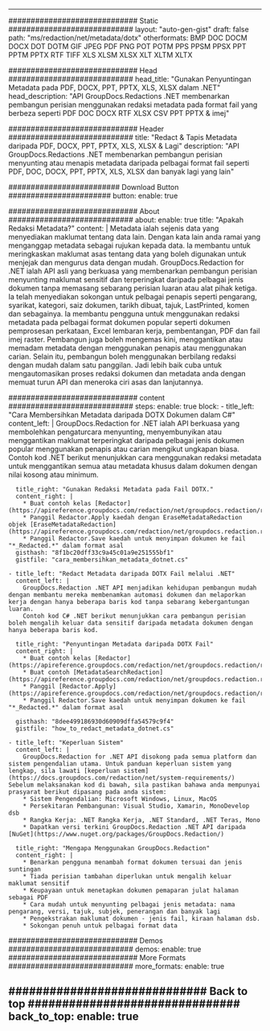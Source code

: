 
---
############################# Static ############################
layout: "auto-gen-gist" 
draft: false
path: "ms/redaction/net/metadata/dotx"
otherformats: BMP DOC DOCM DOCX DOT DOTM GIF JPEG PDF PNG POT POTM PPS PPSM PPSX PPT PPTM PPTX RTF TIFF XLS XLSM XLSX XLT XLTM XLTX  

############################# Head ############################
head_title: "Gunakan Penyuntingan Metadata pada PDF, DOCX, PPT, PPTX, XLS, XLSX dalam .NET"
head_description: "API GroupDocs.Redactions .NET membenarkan pembangun perisian menggunakan redaksi metadata pada format fail yang berbeza seperti PDF DOC DOCX RTF XLSX CSV PPT PPTX & imej"

############################# Header ############################
title: "Redact & Tapis Metadata daripada PDF, DOCX, PPT, PPTX, XLS, XLSX & Lagi"
description: "API GroupDocs.Redactions .NET membenarkan pembangun perisian menyunting atau menapis metadata daripada pelbagai format fail seperti PDF, DOC, DOCX, PPT, PPTX, XLS, XLSX dan banyak lagi yang lain"

######################### Download Button #######################
button:
    enable: true

############################# About ############################
about:
    enable: true
    title: "Apakah Redaksi Metadata?"
    content: |
        Metadata ialah sejenis data yang menyediakan maklumat tentang data lain. Dengan kata lain anda ramai yang menganggap metadata sebagai rujukan kepada data. Ia membantu untuk meringkaskan maklumat asas tentang data yang boleh digunakan untuk menjejak dan mengurus data dengan mudah. GroupDocs.Redaction for .NET ialah API asli yang berkuasa yang membenarkan pembangun perisian menyunting maklumat sensitif dan terperingkat daripada pelbagai jenis dokumen tanpa memasang sebarang perisian luaran atau alat pihak ketiga. Ia telah menyediakan sokongan untuk pelbagai penapis seperti pengarang, syarikat, kategori, saiz dokumen, tarikh dibuat, tajuk, LastPrinted, komen dan sebagainya. Ia membantu pengguna untuk menggunakan redaksi metadata pada pelbagai format dokumen popular seperti dokumen pemprosesan perkataan, Excel lembaran kerja, pembentangan, PDF dan fail imej raster. Pembangun juga boleh mengemas kini, menggantikan atau memadam metadata dengan menggunakan penapis atau menggunakan carian. Selain itu, pembangun boleh menggunakan berbilang redaksi dengan mudah dalam satu panggilan. Jadi lebih baik cuba untuk mengautomasikan proses redaksi dokumen dan metadata anda dengan memuat turun API dan meneroka ciri asas dan lanjutannya.

############################# content ############################
steps:
    enable: true
    block:
    - title_left: "Cara Membersihkan Metadata daripada DOTX Dokumen dalam C#"
      content_left: |
        GroupDocs.Redaction for .NET ialah API berkuasa yang membolehkan pengaturcara menyunting, menyembunyikan atau menggantikan maklumat terperingkat daripada pelbagai jenis dokumen popular menggunakan penapis atau carian mengikut ungkapan biasa.
        Contoh kod .NET berikut menunjukkan cara menggunakan redaksi metadata untuk menggantikan semua atau metadata khusus dalam dokumen dengan nilai kosong atau minimum.

      title_right: "Gunakan Redaksi Metadata pada Fail DOTX."
      content_right: |
        * Buat contoh kelas [Redactor](https://apireference.groupdocs.com/redaction/net/groupdocs.redaction/redactor)
        * Panggil Redactor.Apply kaedah dengan EraseMetadataRedaction objek [EraseMetadataRedaction](https://apireference.groupdocs.com/redaction/net/groupdocs.redaction.redactions/erasemetadataredaction)
        * Panggil Redactor.Save kaedah untuk menyimpan dokumen ke fail "*_Redacted.*" dalam format asal        
      gisthash: "8f1bc20dff33c9a45c01a9e251555bf1"
      gistfile: "cara_membersihkan_metadata_dotnet.cs"

    - title_left: "Redact Metadata daripada DOTX Fail melalui .NET"
      content_left: |
        GroupDocs.Redaction .NET API menjadikan kehidupan pembangun mudah dengan membantu mereka membenamkan automasi dokumen dan melaporkan kerja dengan hanya beberapa baris kod tanpa sebarang kebergantungan luaran.
        Contoh kod C# .NET berikut menunjukkan cara pembangun perisian boleh mengalih keluar data sensitif daripada metadata dokumen dengan hanya beberapa baris kod.
        
      title_right: "Penyuntingan Metadata daripada DOTX Fail"
      content_right: |
        * Buat contoh kelas [Redactor](https://apireference.groupdocs.com/redaction/net/groupdocs.redaction/redactor)
        * Buat contoh [MetadataSearchRedaction](https://apireference.groupdocs.com/redaction/net/groupdocs.redaction.redactions/metadatasearchredaction)
        * Panggil [Redactor.Apply](https://apireference.groupdocs.com/redaction/net/groupdocs.redaction/redactor/methods/apply/index) 
        * Panggil Redactor.Save kaedah untuk menyimpan dokumen ke fail "*_Redacted.*" dalam format asal
        
      gisthash: "8dee499186930d60909dffa54579c9f4"
      gistfile: "how_to_redact_metadata_dotnet.cs"

    - title_left: "Keperluan Sistem"
      content_left: |
        GroupDocs.Redaction for .NET API disokong pada semua platform dan sistem pengendalian utama. Untuk panduan keperluan sistem yang lengkap, sila lawati [keperluan sistem](https://docs.groupdocs.com/redaction/net/system-requirements/) Sebelum melaksanakan kod di bawah, sila pastikan bahawa anda mempunyai prasyarat berikut dipasang pada anda sistem:
        * Sistem Pengendalian: Microsoft Windows, Linux, MacOS
        * Persekitaran Pembangunan: Visual Studio, Xamarin, MonoDevelop dsb
        * Rangka Kerja: .NET Rangka Kerja, .NET Standard, .NET Teras, Mono
        * Dapatkan versi terkini GroupDocs.Redaction .NET API daripada [NuGet](https://www.nuget.org/packages/GroupDocs.Redaction/)
        
      title_right: "Mengapa Menggunakan GroupDocs.Redaction"
      content_right: |
        * Benarkan pengguna menambah format dokumen tersuai dan jenis suntingan
        * Tiada perisian tambahan diperlukan untuk mengalih keluar maklumat sensitif
        * Keupayaan untuk menetapkan dokumen pemaparan julat halaman sebagai PDF
        * Cara mudah untuk menyunting pelbagai jenis metadata: nama pengarang, versi, tajuk, subjek, penerangan dan banyak lagi
        * Pengekstrakan maklumat dokumen - jenis fail, kiraan halaman dsb.
        * Sokongan penuh untuk pelbagai format data

############################# Demos ############################
demos:
    enable: true
############################# More Formats ############################
more_formats:
    enable: true

############################# Back to top ###############################
back_to_top:
    enable: true
---